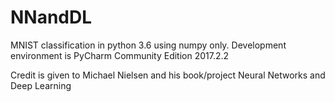 # NNandDL
MNIST classification in python 3.6 using numpy only.
Development environment is PyCharm Community Edition  2017.2.2

Credit is given to Michael Nielsen and his book/project Neural Networks and Deep Learning


